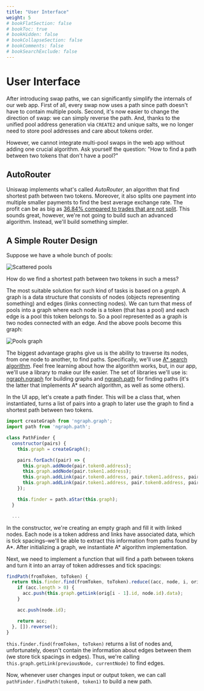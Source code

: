 ```yaml
---
title: "User Interface"
weight: 5
# bookFlatSection: false
# bookToc: true
# bookHidden: false
# bookCollapseSection: false
# bookComments: false
# bookSearchExclude: false
---
```


# User Interface

After introducing swap paths, we can significantly simplify the internals of our web app. First of all, every swap now
uses a path since path doesn't have to contain multiple pools. Second, it's now easier to change the direction of swap:
we can simply reverse the path. And, thanks to the unified pool address generation via `CREATE2` and unique salts, we
no longer need to store pool addresses and care about tokens order.

However, we cannot integrate multi-pool swaps in the web app without adding one crucial algorithm. Ask yourself the
question: "How to find a path between two tokens that don't have a pool?"

## AutoRouter

Uniswap implements what's called *AutoRouter*, an algorithm that find shortest path between two tokens. Moreover, it also
splits one payment into multiple smaller payments to find the best average exchange rate. The profit can be as big as 
[36.84% compared to trades that are not split](https://uniswap.org/blog/auto-router-v2). This sounds great, however, we're
not going to build such an advanced algorithm. Instead, we'll build something simpler.

## A Simple Router Design

Suppose we have a whole bunch of pools:

![Scattered pools](/images/milestone_4/pools_scattered.png)

How do we find a shortest path between two tokens in such a mess?

The most suitable solution for such kind of tasks is based on a *graph*. A graph is a data structure that consists of
nodes (objects representing something) and edges (links connecting nodes). We can turn that mess of pools into a graph
where each node is a token (that has a pool) and each edge is a pool this token belongs to. So a pool represented as a
graph is two nodes connected with an edge. And the above pools become this graph:

![Pools graph](/images/milestone_4/pools_graph.png)

The biggest advantage graphs give us is the ability to traverse its nodes, from one node to another, to find paths. Specifically,
we'll use [A* search algorithm](https://en.wikipedia.org/wiki/A*_search_algorithm). Feel free learning about how the
algorithm works, but, in our app, we'll use a library to make our life easier. The set of libraries we'll use is:
[ngraph.ngraph](https://github.com/anvaka/ngraph.graph) for building graphs and [ngraph.path](https://github.com/anvaka/ngraph.path)
for finding paths (it's the latter that implements A* search algorithm, as well as some others).

In the UI app, let's create a path finder. This will be a class that, when instantiated, turns a list of pairs into a
graph to later use the graph to find a shortest path between two tokens.
```javascript
import createGraph from 'ngraph.graph';
import path from 'ngraph.path';

class PathFinder {
  constructor(pairs) {
    this.graph = createGraph();

    pairs.forEach((pair) => {
      this.graph.addNode(pair.token0.address);
      this.graph.addNode(pair.token1.address);
      this.graph.addLink(pair.token0.address, pair.token1.address, pair.tickSpacing);
      this.graph.addLink(pair.token1.address, pair.token0.address, pair.tickSpacing);
    });

    this.finder = path.aStar(this.graph);
  }

  ...
```

In the constructor, we're creating an empty graph and fill it with linked nodes. Each node is a token address and links
have associated data, which is tick spacings–we'll be able to extract this information from paths found by A*. After
initializing a graph, we instantiate A* algorithm implementation.

Next, we need to implement a function that will find a path between tokens and turn it into an array of token addresses
and tick spacings:

```javascript
findPath(fromToken, toToken) {
  return this.finder.find(fromToken, toToken).reduce((acc, node, i, orig) => {
    if (acc.length > 0) {
      acc.push(this.graph.getLink(orig[i - 1].id, node.id).data);
    }

    acc.push(node.id);

    return acc;
  }, []).reverse();
}
```

`this.finder.find(fromToken, toToken)` returns a list of nodes and, unfortunately, doesn't contain the information
about edges between them (we store tick spacings in edges). Thus, we're calling `this.graph.getLink(previousNode, currentNode)`
to find edges.

Now, whenever user changes input or output token, we can call `pathFinder.findPath(token0, token1)` to build a new path.
